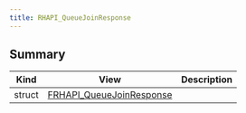 ```yaml
---
title: RHAPI_QueueJoinResponse
---
```


## Summary
| Kind | View | Description |
|------|------|-------------|
|struct|[FRHAPI_QueueJoinResponse](/unreal-plugins/all/structfrhapi__queuejoinresponse/#structFRHAPI__QueueJoinResponse)||
